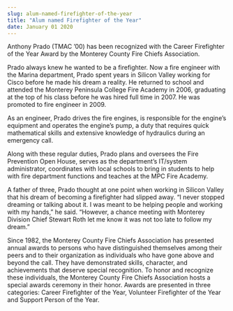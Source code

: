 ```yaml
---
slug: alum-named-firefighter-of-the-year
title: "Alum named Firefighter of the Year"
date: January 01 2020
---
```


<p>Anthony Prado (TMAC ’00) has been recognized with the Career Firefighter of the Year Award by the Monterey County Fire Chiefs Association. 
</p><p>Prado always knew he wanted to be a firefighter. Now a fire engineer with the Marina department, Prado spent years in Silicon Valley working for Cisco before he made his dream a reality. He returned to school and attended the Monterey Peninsula College Fire Academy in 2006, graduating at the top of his class before he was hired full time in 2007. He was promoted to fire engineer in 2009.
</p><p>As an engineer, Prado drives the fire engines, is responsible for the engine’s equipment and operates the engine’s pump, a duty that requires quick mathematical skills and extensive knowledge of hydraulics during an emergency call.

Along with these regular duties, Prado plans and oversees the Fire Prevention Open House, serves as the department’s IT/system administrator, coordinates with local schools to bring in students to help with fire department functions and teaches at the MPC Fire Academy.

A father of three, Prado thought at one point when working in Silicon Valley that his dream of becoming a firefighter had slipped away. “I never stopped dreaming or talking about it. I was meant to be helping people and working with my hands,” he said. “However, a chance meeting with Monterey Division Chief Stewart Roth let me know it was not too late to follow my dream.”

Since 1982, the Monterey County Fire Chiefs Association has presented annual awards to persons who have distinguished themselves among their peers and to their organization as individuals who have gone above and beyond the call. They have demonstrated skills, character, and achievements that deserve special recognition. To honor and recognize these individuals, the Monterey County Fire Chiefs Association hosts a special awards ceremony in their honor. Awards are presented in three categories: Career Firefighter of the Year, Volunteer Firefighter of the Year and Support Person of the Year.
</p>
